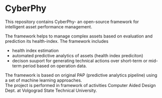 # CyberPhy
This repository contains CyberPhy- an open-source framework for intelligent asset performance management. 

The framework helps to manage complex assets based on evaluation and prediction its health-index. The framework includes 
- health index estimation
- automated predictive analytics of assets (health index prediciton)
- decison suuport for generating technical actions over short-term or mid-term period based on operation data. 

The framework is based on original PAP (predictive analytics pipeline) using a set of machine learning approaches.   
The project is performed in framework of activities Computer Aided Design Dept. at Volgograd State Technical University.
